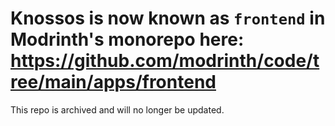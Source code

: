 # Knossos is now known as `frontend` in Modrinth's monorepo here: https://github.com/modrinth/code/tree/main/apps/frontend
This repo is archived and will no longer be updated.
